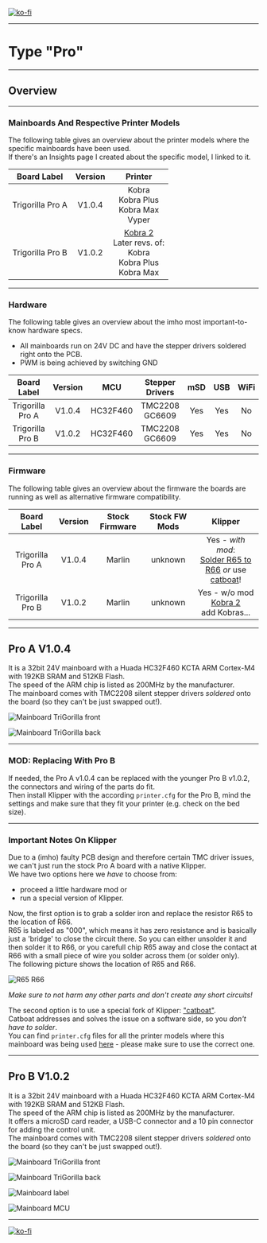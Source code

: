 <link rel=”manifest” href=”docs/manifest.webmanifest”>

[![ko-fi](https://ko-fi.com/img/githubbutton_sm.svg)](https://ko-fi.com/U6U5NPB51)  

---  

# Type "Pro"


---

## Overview  

---

### Mainboards And Respective Printer Models 

The following table gives an overview about the printer models where the specific mainboards have been used.  
If there's an Insights page I created about the specific model, I linked to it.   

| Board Label | Version | Printer |
|:-----------:|:-------:|:-------:|
| Trigorilla Pro A | V1.0.4 | Kobra <br> Kobra Plus <br> Kobra Max <br> Vyper | 
| Trigorilla Pro B | V1.0.2 | [Kobra 2](https://1coderookie.github.io/Kobra2Insights/hardware/mainboard/#trigorilla-pro-b-v_102-stock) <br> Later revs. of: <br> Kobra <br> Kobra Plus <br> Kobra Max | 

---

### Hardware

The following table gives an overview about the imho most important-to-know hardware specs.  

- All mainboards run on 24V DC and have the stepper drivers soldered right onto the PCB.  
- PWM is being achieved by switching GND 

| Board Label | Version | MCU | Stepper Drivers | mSD | USB | WiFi | 
|:-----------:|:-------:|:---:|:---------------:|:---:|:---:|:----:|
| Trigorilla Pro A | V1.0.4 | HC32F460 | TMC2208 <br> GC6609 |  Yes | Yes | No |
| Trigorilla Pro B | V1.0.2 | HC32F460 | TMC2208 <br> GC6609 |  Yes | Yes | No |


---

### Firmware

The following table gives an overview about the firmware the boards are running as well as alternative firmware compatibility.  


| Board Label | Version | Stock Firmware | Stock FW Mods | Klipper |
|:-----------:|:-------:|:--------------:|:-------:|:-------------:|
| Trigorilla Pro A | V1.0.4 | Marlin | unknown | Yes - *with mod*: <br> [Solder R65 to R66](type_pro.md#important-notes-on-klipper) *or* use [catboat](https://github.com/printers-for-people/catboat)! |
| Trigorilla Pro B | V1.0.2 | Marlin | unknown | Yes - w/o mod <br> [Kobra 2](https://github.com/1coderookie/Klipper4Kobra2series/tree/main/Kobra2) <br> add Kobras... |


---

## Pro A V1.0.4

It is a 32bit 24V mainboard with a Huada HC32F460 KCTA ARM Cortex-M4 with 192KB SRAM and 512KB Flash.  
The speed  of the ARM chip is listed as 200MHz by the manufacturer.  
The mainboard comes with TMC2208 silent stepper drivers *soldered* onto the board (so they can't be just swapped out!).   

![Mainboard TriGorilla front](assets/images/Pro_A_v104_front_web.jpg)  

![Mainboard TriGorilla back](assets/images/Pro_A_v104_back_web.jpg)  

---

### MOD: Replacing With Pro B

If needed, the Pro A v1.0.4 can be replaced with the younger Pro B v1.0.2, the connectors and wiring of the parts do fit.  
Then install Klipper with the according `printer.cfg` for the Pro B, mind the settings and make sure that they fit your printer (e.g. check on the bed size).  


---

### Important Notes On Klipper

Due to a (imho) faulty PCB design and therefore certain TMC driver issues, we can't just run the stock Pro A board with a native Klipper.   
We have two options here we *have* to choose from:  
- proceed a little hardware mod or  
- run a special version of Klipper.  

Now, the first option is to grab a solder iron and replace the resistor R65 to the location of R66.  
R65 is labeled as "000", which means it has zero resistance and is basically just a 'bridge' to close the circuit there. So you can either unsolder it and then solder it to R66, or you carefull chip R65 away and close the contact at R66 with a small piece of wire you solder across them (or solder only).  
The following picture shows the location of R65 and R66.  

![R65 R66](assets/images/closeup_solder_web.jpg)  


*Make sure to not harm any other parts and don't create any short circuits!*     



The second option is to use a special fork of Klipper: ["catboat"](https://github.com/printers-for-people/catboat).  
Catboat addresses and solves the issue on a software side, so you *don't have to solder*.  
You can find `printer.cfg` files for all the printer models where this mainboard was being used [here](https://github.com/printers-for-people/catboat/tree/main/config) - please make sure to use the correct one.  


---

## Pro B V1.0.2 
  
It is a 32bit 24V mainboard with a Huada HC32F460 KCTA ARM Cortex-M4 with 192KB SRAM and 512KB Flash.  
The speed  of the ARM chip is listed as 200MHz by the manufacturer.  
It offers a microSD card reader, a USB-C connector and a 10 pin connector for adding the control unit.    
The mainboard comes with TMC2208 silent stepper drivers *soldered* onto the board (so they can't be just swapped out!).   

<!--
??? info "Maybe GC6609 Stepper Drivers Are Being Used As Well!"  

    It seems that Anycubic changed the stepper drivers from original TMC2208 to cheap 2208/2209 clones, called "GC6609".  
    When exactly this change took place and whether it's a permanent solution or if only a certain batch of these mainboards have been populated with these kind of stepper drivers is unknown. It seems though that the mainboards which are equipped with these drivers are set up with silver heatsinkns instead of black heatsinks.    
    However, the following picture shows this stepper driver (you'd have to take off the heatsink to identify which specific type was being used at your mainboard - which I wouldn't recommend to do if you're just curious to know which one you have..).    
    
    ![GC6609](../assets/images/board_GC6609-stepperdrivers_web.jpeg)  
    
    I personally don't know anything about these drivers, but @aspiringnobody shared his knowledge and findings in [this discussion](https://github.com/1coderookie/KobraGoNeoInsights/discussions/13). If you know anything more, please reach out and contribute to the discussion!  
    
    Thanks again to @aspiringnobody who came across this and reported it!  
-->  

<!--  
![Mainboard TriGorilla front assembled](assets/images/mobo_K2_full_web.jpeg)  
-->

![Mainboard TriGorilla front](assets/images/Trigorilla_Pro_B_v102_front_web.jpg)  

![Mainboard TriGorilla back](assets/images/Trigorilla_Pro_B_v102_back_web.jpg)  
  
![Mainboard label](assets/images/mobo_K2_label_web.jpeg)  

![Mainboard MCU](assets/images/mobo_K2_processor_web.jpeg)  



---

[![ko-fi](https://ko-fi.com/img/githubbutton_sm.svg)](https://ko-fi.com/U6U5NPB51)  
 
